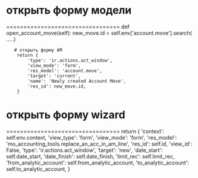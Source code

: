 # открыть форму модели
=================================
    def open_account_move(self):
        new_move.id = self.env['account.move'].search( .....)

       # открыть форму АМ
        return {
            'type': 'ir.actions.act_window',
            'view_mode': 'form',
            'res_model': 'account.move',
            'target': 'current',
            'name': 'Newly created Account Move',
            'res_id': new_move.id,
        }


# открыть форму wizard
=================================
        return {
            'context': self.env.context,
            'view_type': 'form',
            'view_mode': 'form',
            'res_model': 'mo_accounting_tools.replace_an_acc_in_am_line',
            'res_id': self.id,
            'view_id': False,
            'type': 'ir.actions.act_window',
            'target': 'new',
            'date_start': self.date_start,
            'date_finish': self.date_finish,
            'limit_rec': self.limit_rec,
            'from_analytic_account': self.from_analytic_account,
            'to_analytic_account': self.to_analytic_account,
        }
